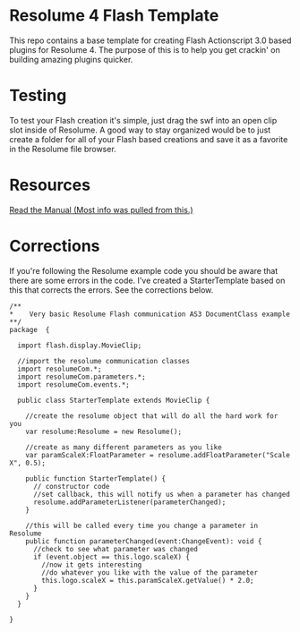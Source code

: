 # Resolume 4 Flash Template

This repo contains a base template for creating Flash Actionscript 3.0 based plugins for Resolume 4. The purpose of this is to help you get crackin' on building amazing plugins quicker.

# Testing

To test your Flash creation it's simple, just drag the swf into an open clip slot inside of Resolume. A good way to stay organized would be to just create a folder for all of your Flash based creations and save it as a favorite in the Resolume file browser.

# Resources

[Read the Manual (Most info was pulled from this.)](https://resolume.com/manual/en/r4/generative)

# Corrections

If you're following the Resolume example code you should be aware that there are some errors in the code. I've created a StarterTemplate based on this that corrects the errors. See the corrections below.

```
/**
*    Very basic Resolume Flash communication AS3 DocumentClass example
**/  
package  {
  
  import flash.display.MovieClip;
  
  //import the resolume communication classes
  import resolumeCom.*;
  import resolumeCom.parameters.*;
  import resolumeCom.events.*;

  public class StarterTemplate extends MovieClip {
    
    //create the resolume object that will do all the hard work for you
    var resolume:Resolume = new Resolume();
    
    //create as many different parameters as you like
    var paramScaleX:FloatParameter = resolume.addFloatParameter("Scale X", 0.5);
    
    public function StarterTemplate() {
      // constructor code
      //set callback, this will notify us when a parameter has changed
      resolume.addParameterListener(parameterChanged);
    }
    
    //this will be called every time you change a parameter in Resolume
    public function parameterChanged(event:ChangeEvent): void {
      //check to see what parameter was changed
      if (event.object == this.logo.scaleX) {
        //now it gets interesting
        //do whatever you like with the value of the parameter
        this.logo.scaleX = this.paramScaleX.getValue() * 2.0;
      }
    }
  }
  
}

```